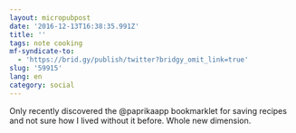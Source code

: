```yaml
---
layout: micropubpost
date: '2016-12-13T16:38:35.991Z'
title: ''
tags: note cooking
mf-syndicate-to:
  - 'https://brid.gy/publish/twitter?bridgy_omit_link=true'
slug: '59915'
lang: en
category: social
---
```

Only recently discovered the ‪@paprikaapp‬ bookmarklet for saving recipes and not sure how I lived without it before. Whole new dimension.
